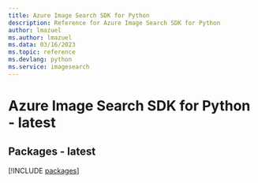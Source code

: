 ```yaml
---
title: Azure Image Search SDK for Python
description: Reference for Azure Image Search SDK for Python
author: lmazuel
ms.author: lmazuel
ms.data: 03/16/2023
ms.topic: reference
ms.devlang: python
ms.service: imagesearch
---
```

# Azure Image Search SDK for Python - latest
## Packages - latest
[!INCLUDE [packages](image-search-index.md)]